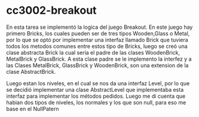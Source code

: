 # cc3002-breakout
En esta tarea se implementó la logica del juego Breakout. En este juego hay primero Bricks, los cuales pueden ser de tres tipos Wooden,Glass o Metal, por lo que se optó por implementar una interfaz llamado Brick que tuviera todos los metodos comunes entre estos tipo de Bricks, luego se creó una clase abstracta Brick la cual seria el padre de las clases WoodenBrick, MetalBrick y GlassBrick. A esta clase padre se le implemento la interfez y a las Clases MetalBrick, GlassBrick y WoodenBrick, son una extension de la clase AbstractBrick. 

Luego estan los niveles, en el cual se nos da una interfaz Level, por lo que se decidió implementar una clase AbstractLevel que implementaba esta interfaz para implementar los métodos pedidos. Luego me di cuenta que habian dos tipos de niveles, los normales y los que son null, para eso me base en el NullPatern 
